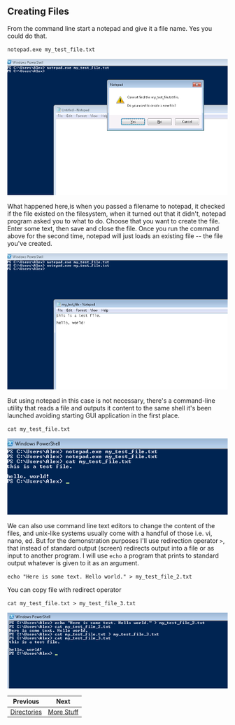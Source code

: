 ## Creating Files


From the command line start a notepad and give it a file name. Yes you could do that.


    notepad.exe my_test_file.txt

![Notepad create a file](screenshots/0008_new_file_w_notepad.png)

What happened here,is when you passed a filename to notepad, it checked if the file existed on the filesystem, when it turned out that it didn't, notepad program asked you to what to do. Choose that you want to create the file. Enter some text, then save and close the file. Once you run the command above for the second time, notepad will just loads an existing file -- the file you've created.

![Notepad load a file](screenshots/0009_load_file_w_notepad.png)


But using notepad in this case is not necessary, there's a command-line utility that reads a file and outputs it content to the same shell it's been launched avoiding starting GUI application in the first place.


    cat my_test_file.txt

![View file with cat](screenshots/0010_cat_file.png)


We can also use command line text editors to change the content of the files, and unix-like systems usually come with a handful of those i.e. vi, nano, ed. But for the demonstration purposes I'll use redirection operator `>`, that instead of standard output (screen) redirects output into a file or as input to another program. I will use `echo` a program that prints to standard output whatever is given to it as an argument.

    echo "Here is some text. Hello world." > my_test_file_2.txt

You can copy file with redirect operator

    cat my_test_file.txt > my_test_file_3.txt

![Examples of echo command and redirect operator](screenshots/0011_echo_redirect.png)


|Previous|Next|
|--------|----|
|[Directories](0003_directories.md)|[More Stuff](0005_more_stuff.md)|